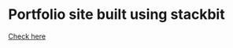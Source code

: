 # Portfolio site built using stackbit

<a href="https://astrovishalthakur.netlify.app/">Check here</a>
